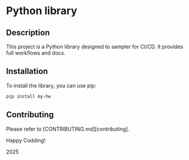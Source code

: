 # Python library

## Description

This project is a Python library designed to sampler for CI/CD. It provides full workflows and docs.

## Installation

To install the library, you can use pip:


```bash
pip install my-hw
```

## Contributing
Please refer to [CONTRIBUTING.md][contributing].

Happy Codding!

2025